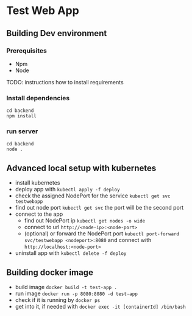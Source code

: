 # Test Web App

## Building Dev environment

### Prerequisites
* Npm
* Node

TODO: instructions how to install requirements

### Install dependencies
```
cd backend
npm install
```

### run server
```
cd backend
node .
```

## Advanced local setup with kubernetes
* install kubernetes
* deploy app with `kubectl apply -f deploy`
* check the assigned NodePort for the service `kubectl get svc testwebapp`
* find out node port `kubectl get svc` the port will be the second port
* connect to the app
  * find out NodePort ip `kubectl get nodes -o wide`
  * connect to url `http://<node-ip>:<node-port>`
  * (optional) or forward the NodePort port `kubectl port-forward svc/testwebapp <nodeport>:8080` and connect with `http://localhost:<node-port>`
* uninstall app with `kubectl delete -f deploy`

## Building docker image

* build image `docker build -t test-app .`
* run image `docker run -p 8080:8080 -d test-app`
* check if it is running by `docker ps`
* get into it, if needed with `docker exec -it [containerId] /bin/bash`